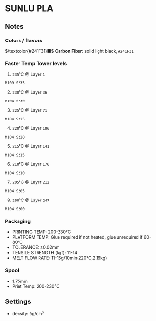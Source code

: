 # SUNLU PLA

## Notes

### Colors / flavors

$\textcolor{#241F31}■$ **Carbon Fiber**: solid light black, `#241F31`

### Faster Temp Tower levels

1. `235`°C @ Layer `1`
```
M109 S235
```
2. `230`°C @ Layer `36`
```
M104 S230
```
3. `225`°C @ Layer `71`
```
M104 S225
```
4. `220`°C @ Layer `106`
```
M104 S220
```
5. `215`°C @ Layer `141`
```
M104 S215
```
6. `210`°C @ Layer `176`
```
M104 S210
```
7. `205`°C @ Layer `212`
```
M104 S205
```
8. `200`°C @ Layer `247`
```
M104 S200
```

### Packaging

- PRINTING TEMP: 200-230°C
- PLATFORM TEMP: Glue required if not heated, glue unrequired if 60-80°C
- TOLERANCE: ±0.02mm
- TENSILE STRENGTH (kgf): 11-14
- MELT FLOW RATE: 11-16g/10min(220°C,2.16kg)

### Spool

- 1.75mm
- Print Temp: 200-230°C

## Settings

- density: `0`g/cm³
